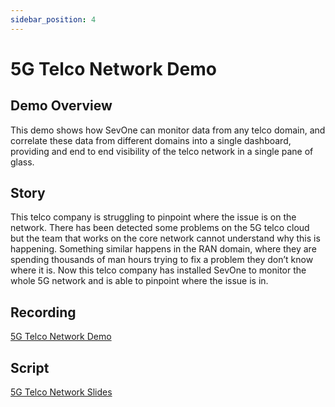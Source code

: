 ```yaml
---
sidebar_position: 4
---
```


# 5G Telco Network Demo

## Demo Overview 

This demo shows how SevOne can monitor data from any telco domain, and correlate these data from different domains into a single dashboard, providing and end to end visibility of the telco network in a single pane of glass. 



## Story

This telco company is struggling to pinpoint where the issue is on the network. There has been detected some problems on the 5G telco cloud but the team that works on the core network cannot understand why this is happening. Something similar happens in the RAN domain, where they are spending thousands of man hours trying to fix a problem they don’t know where it is. Now this telco company has installed SevOne to monitor the whole 5G network and is able to pinpoint where the issue is in.

## Recording

[5G Telco Network Demo](https://ibm.box.com/s/n63y2y963mhbecbacxp4ngp4jk108k77)

## Script

[5G Telco Network Slides](https://ibm.box.com/s/6jmh7il6gdtgf3b8fd7hmep81g26cxkf)
